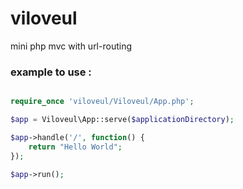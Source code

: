 # viloveul
mini php mvc with url-routing

### example to use :

```php

require_once 'viloveul/Viloveul/App.php';

$app = Viloveul\App::serve($applicationDirectory);

$app->handle('/', function() {
    return "Hello World";
});

$app->run();
```

